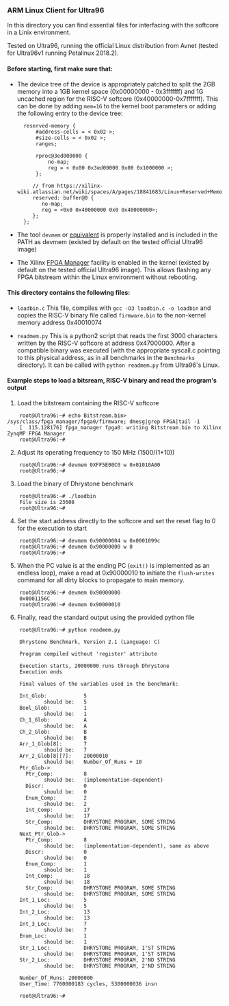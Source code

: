 ### ARM Linux Client for Ultra96

In this directory you can find essential files for interfacing with the softcore in a Linix environment.

Tested on Ultra96, running the official Linux distribution from Avnet (tested for Ultra96v1 running Petalinux 2018.2).

#### Before starting, first make sure that:

- The device tree of the device is appropriately patched to split the 2GB memory into a 1GB kernel space (0x00000000 - 0x3fffffff) and 1G uncached region for the RISC-V softcore (0x40000000-0x7fffffff). This can be done by adding `mem=1G` to the kernel boot parameters or adding the following entry to the device tree:

		reserved-memory {
			#address-cells = < 0x02 >;
			#size-cells = < 0x02 >;
			ranges;

			rproc@3ed000000 {
				no-map;
				reg = < 0x00 0x3ed00000 0x00 0x1000000 >;
			};
			
		   // from https://xilinx-wiki.atlassian.net/wiki/spaces/A/pages/18841683/Linux+Reserved+Memory
		   reserved: buffer@0 {
			  no-map;
			  reg = <0x0 0x40000000 0x0 0x40000000>;
		   };
		};

- The tool `devmem` or [equivalent](https://github.com/pavel-a/devmemX) is properly installed and is included in the PATH as devmem (existed by default on the tested official Ultra96 image)

- The Xilinx [FPGA Manager](https://xilinx-wiki.atlassian.net/wiki/spaces/A/pages/18841645/Solution+Zynq+PL+Programming+With+FPGA+Manager) facility is enabled in the kernel (existed by default on the tested official Ultra96 image). This allows flashing any FPGA bitstream within the Linux environment without rebooting.

#### This directory contains the following files:

- `loadbin.c` This file, compiles with `gcc -O3 loadbin.c -o loadbin` and copies the RISC-V binary file called `firmware.bin` to the non-kernel memory address 0x40010074

- `readmem.py` This is a python2 script that reads the first 3000 characters written by the RISC-V softcore at address 0x47000000. After a compatible binary was executed (with the appropriate syscall.c pointing to this physical address, as in all benchmarks in the `Benchmarks` directory). It can be called with `python readmem.py` from Ultra96's Linux.

#### Example steps to load a bitsream, RISC-V binary and read the program's output

1. Load the bitstream containing the RISC-V softcore
```
	root@Ultra96:~# echo Bitstream.bin> /sys/class/fpga_manager/fpga0/firmware; dmesg|grep FPGA|tail -1
	[  115.128176] fpga_manager fpga0: writing Bitstream.bin to Xilinx ZynqMP FPGA Manager
	root@Ultra96:~#
```
2. Adjust its operating frequency to 150 MHz (1500/(1*10))
```
	root@Ultra96:~# devmem 0XFF5E00C0 w 0x01010A00
	root@Ultra96:~#
```	
3. Load the binary of Dhrystone benchmark
```
	root@Ultra96:~# ./loadbin 
	File size is 23608
	root@Ultra96:~#
```
4. Set the start address directly to the softcore and set the reset flag to 0 for the execution to start
```
	root@Ultra96:~# devmem 0x90000004 w 0x0001099c
	root@Ultra96:~# devmem 0x90000000 w 0         
	root@Ultra96:~# 
```	
5. When the PC value is at the ending PC (`exit()` is implemented as an endless loop), make a read at 0x90000010 to initiate the `flush-writes` command for all dirty blocks to propagate to main memory.
```
	root@Ultra96:~# devmem 0x90000000 
	0x0001156C
	root@Ultra96:~# devmem 0x90000010 
```	
6. Finally, read the standard output using the provided python file 
```
	root@Ultra96:~# python readmem.py 

	Dhrystone Benchmark, Version 2.1 (Language: C)

	Program compiled without 'register' attribute

	Execution starts, 20000000 runs through Dhrystone
	Execution ends

	Final values of the variables used in the benchmark:

	Int_Glob:            5
		    should be:   5
	Bool_Glob:           1
		    should be:   1
	Ch_1_Glob:           A
		    should be:   A
	Ch_2_Glob:           B
		    should be:   B
	Arr_1_Glob[8]:       7
		    should be:   7
	Arr_2_Glob[8][7]:    20000010
		    should be:   Number_Of_Runs + 10
	Ptr_Glob->
	  Ptr_Comp:          8
		    should be:   (implementation-dependent)
	  Discr:             0
		    should be:   0
	  Enum_Comp:         2
		    should be:   2
	  Int_Comp:          17
		    should be:   17
	  Str_Comp:          DHRYSTONE PROGRAM, SOME STRING
		    should be:   DHRYSTONE PROGRAM, SOME STRING
	Next_Ptr_Glob->
	  Ptr_Comp:          8
		    should be:   (implementation-dependent), same as above
	  Discr:             0
		    should be:   0
	  Enum_Comp:         1
		    should be:   1
	  Int_Comp:          18
		    should be:   18
	  Str_Comp:          DHRYSTONE PROGRAM, SOME STRING
		    should be:   DHRYSTONE PROGRAM, SOME STRING
	Int_1_Loc:           5
		    should be:   5
	Int_2_Loc:           13
		    should be:   13
	Int_3_Loc:           7
		    should be:   7
	Enum_Loc:            1
		    should be:   1
	Str_1_Loc:           DHRYSTONE PROGRAM, 1'ST STRING
		    should be:   DHRYSTONE PROGRAM, 1'ST STRING
	Str_2_Loc:           DHRYSTONE PROGRAM, 2'ND STRING
		    should be:   DHRYSTONE PROGRAM, 2'ND STRING

	Number_Of_Runs: 20000000
	User_Time: 7760000183 cycles, 5300000036 insn
	
	root@Ultra96:~#
```


